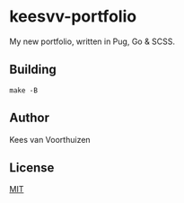 # keesvv-portfolio
My new portfolio, written in Pug, Go & SCSS.

## Building
```
make -B
```

## Author
Kees van Voorthuizen

## License
[MIT](./LICENSE)
